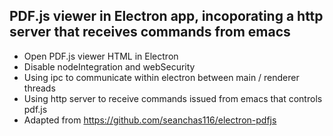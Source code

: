 ## PDF.js viewer in Electron app, incoporating a http server that receives commands from emacs

* Open PDF.js viewer HTML in Electron
* Disable nodeIntegration and webSecurity
* Using ipc to communicate within electron between main / renderer threads
* Using http server to receive commands issued from emacs that controls pdf.js
* Adapted from https://github.com/seanchas116/electron-pdfjs
